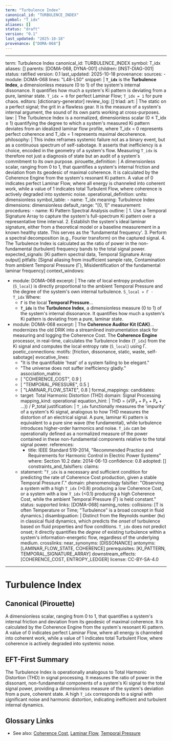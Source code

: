 ```yaml
---
term: "Turbulence Index"
canonical_id: "TURBULENCE_INDEX"
symbol: "T_idx"
aliases: []
status: "draft"
version: "0.1"
last_updated: "2025-10-18"
provenance: ["DOMA-068"]
---
```


---
term: Turbulence Index
canonical_id: TURBULENCE_INDEX
symbol: T_idx
aliases: []
parents: [DOMA-068, DYNA-001]
children: [INST-DIAG-001]
status: ratified
version: 0.1
last_updated: 2025-10-18
provenance:
  sources:
    - module: DOMA-068
      lines: "L48-L50"
      snippet: |
        **`T_idx`** is the **Turbulence Index**, a dimensionless measure (0 to 1) of the system's internal dissonance. It quantifies how much a system's Ki pattern is deviating from a pure, laminar state. `T_idx = 0` for perfect Laminar Flow; `T_idx = 1` for pure chaos.
  editors: [dictionary-generator]
  review_log: []
triad:
  art: |
    The static on a perfect signal; the grit in a flawless gear. It is the measure of a system's internal argument, the sound of its own parts working at cross-purposes.
  law: |
    The Turbulence Index is a normalized, dimensionless scalar (0 ≤ T_idx ≤ 1) quantifying the degree to which a system's measured Ki pattern deviates from an idealized laminar flow profile, where T_idx = 0 represents perfect coherence and T_idx = 1 represents maximal decoherence.
  philosophy: |
    This index reframes systemic failure not as a binary event, but as a continuous spectrum of self-sabotage. It asserts that inefficiency is a choice, encoded in the geometry of a system's flow. Measuring `T_idx` is therefore not just a diagnosis of state but an audit of a system's commitment to its own purpose.
pirouette_definition: |
  A dimensionless scalar, ranging from 0 to 1, that quantifies a system's internal friction and deviation from its geodesic of maximal coherence. It is calculated by the Coherence Engine from the system's resonant Ki pattern. A value of 0 indicates perfect Laminar Flow, where all energy is channeled into coherent work, while a value of 1 indicates total Turbulent Flow, where coherence is actively degraded into systemic noise.
operational_definition:
  units: dimensionless
  symbol_table:
    - name: T_idx
      meaning: Turbulence Index
      dimensions: dimensionless
      default_range: "[0, 1]"
  measurement:
    procedures:
      - name: Ki Pattern Spectral Analysis
        outline: |
          1. Use a Temporal Signature Array to capture the system's full-spectrum Ki pattern over a representative time interval.
          2. Establish the system's ideal laminar signature, either from a theoretical model or a baseline measurement in a known healthy state. This serves as the 'fundamental frequency'.
          3. Perform a spectral decomposition (e.g., Fourier transform) on the captured signal.
          4. The Turbulence Index is calculated as the ratio of power in the non-fundamental (turbulent) frequency bands to the total signal power.
        expected_signals: [Ki pattern spectral data, Temporal Signature Array output]
        pitfalls: [Signal aliasing from insufficient sample rate, Contamination from ambient Temporal Pressure (Γ), Misidentification of the fundamental laminar frequency]
context_windows:
  - module: DOMA-068
    excerpt: |
      The rate of local entropy production (`Ṡ_local`) is directly proportional to the ambient Temporal Pressure and the degree of the system's own internal turbulence.
      `Ṡ_local ∝ Γ ⋅ T_idx`
      Where:
      *   **`Γ`** is the local **Temporal Pressure**...
      *   **`T_idx`** is the **Turbulence Index**, a dimensionless measure (0 to 1) of the system's internal dissonance. It quantifies how much a system's Ki pattern is deviating from a pure, laminar state.
  - module: DOMA-068
    excerpt: |
      The **Coherence Auditor Kit (CAK)**... modernizes the old DRIK into a streamlined instrumentation stack for measuring and logging the Coherence Cost. The **Coherence Engine** processor, in real-time, calculates the Turbulence Index (`T_idx`) from the Ki signal and computes the local entropy rate (`Ṡ_local`) using Γ.
poetic_connections:
  motifs: [friction, dissonance, static, waste, self-sabotage]
  evocative_lines:
    - "It is the quantifiable 'heat' of a system failing to be elegant."
    - "The universe does not suffer inefficiency gladly."
  association_matrix:
    - [ "COHERENCE_COST", 0.9 ]
    - [ "TEMPORAL_PRESSURE", 0.5 ]
    - [ "LAMINAR_FLOW_STATE", 0.8 ]
formal_mappings:
  candidates:
    - target: Total Harmonic Distortion (THD)
      domain: Signal Processing
      mapping_kind: operational
      equation_hint: |
        THD = (√(P₂ + P₃ + P₄ + ...)) / P_total
      justification: |
        `T_idx` functionally measures the 'impurity' of a system's Ki signal, analogous to how THD measures the distortion of an electrical signal. A pure, laminar Ki pattern is equivalent to a pure sine wave (the fundamental), while turbulence introduces higher-order harmonics and noise. `T_idx` can be operationally defined as a normalized measure of the power contained in these non-fundamental components relative to the total signal power.
      references:
        - title: IEEE Standard 519-2014, "Recommended Practice and Requirements for Harmonic Control in Electric Power Systems"
          where: Section 10.2
          date: 2014-06-13
      confidence: 0.8
  adopted: []
constraints_and_falsifiers:
  claims:
    - statement: "`T_idx` is a necessary and sufficient condition for predicting the rate of Coherence Cost production, given a stable Temporal Pressure Γ."
      domain: phenomenology
      falsifier: "Observing a system with a high `T_idx` (>0.8) producing a low Coherence Cost, or a system with a low `T_idx` (<0.1) producing a high Coherence Cost, while the ambient Temporal Pressure (Γ) is held constant."
      status: supported
      links: [DOMA-068]
naming_notes:
  collisions: [T is often Temperature or Time; "Turbulence" is a broad concept in fluid dynamics.]
  disambiguation: |
    Distinct from the Reynolds number (`Re`) in classical fluid dynamics, which predicts the *onset* of turbulence based on fluid properties and flow conditions. `T_idx` does not predict onset; it directly quantifies the *degree* of existing turbulence within a system's information-energetic flow, regardless of the underlying medium.
crosslinks:
  near_synonyms: [DISSONANCE]
  antonyms: [LAMINAR_FLOW_STATE, COHERENCE]
  prerequisites: [KI_PATTERN, TEMPORAL_SIGNATURE_ARRAY]
  downstream_effects: [COHERENCE_COST, ENTROPY_LEDGER]
license: CC-BY-SA-4.0
---

# Turbulence Index

## Canonical (Pirouette)
A dimensionless scalar, ranging from 0 to 1, that quantifies a system's internal friction and deviation from its geodesic of maximal coherence. It is calculated by the Coherence Engine from the system's resonant Ki pattern. A value of 0 indicates perfect Laminar Flow, where all energy is channeled into coherent work, while a value of 1 indicates total Turbulent Flow, where coherence is actively degraded into systemic noise.

## EFT-First Summary
The Turbulence Index is operationally analogous to Total Harmonic Distortion (THD) in signal processing. It measures the ratio of power in the dissonant, non-fundamental components of a system's Ki signal to the total signal power, providing a dimensionless measure of the system's deviation from a pure, coherent state. A high `T_idx` corresponds to a signal with significant noise and harmonic distortion, indicating inefficient and turbulent internal dynamics.

## Glossary Links
- See also: [Coherence Cost](<link>), [Laminar Flow](<link>), [Temporal Pressure](<link>)